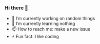 ### Hi there 👋

- 🔭 I’m currently working on random things
- 🌱 I’m currently learning nothing
- 📫 How to reach me: make a new issue
- ⚡ Fun fact: I like coding
